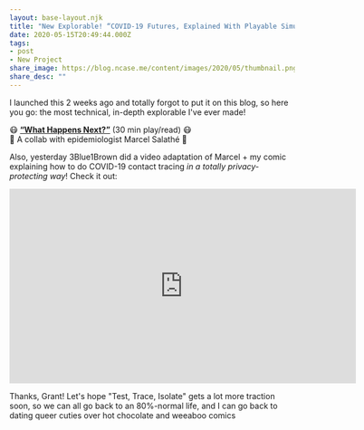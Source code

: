 ```yaml
---
layout: base-layout.njk
title: "New Explorable! “COVID-19 Futures, Explained With Playable Simulations”"
date: 2020-05-15T20:49:44.000Z
tags:
- post
- New Project
share_image: https://blog.ncase.me/content/images/2020/05/thumbnail.png
share_desc: ""
---
```


I launched this 2 weeks ago and totally forgot to put it on this blog, so here you go: the most technical, in-depth explorable I've ever made!  
  
😷 **[“What Happens Next?”](https://ncase.me/covid-19/)** (30 min play/read) 😷  
🔬 A collab with epidemiologist Marcel Salathé 🔬

Also, yesterday 3Blue1Brown did a video adaptation of Marcel + my comic explaining how to do COVID-19 contact tracing _in a totally privacy-protecting way_! Check it out:

<iframe width="612" height="344" src="https://www.youtube.com/embed/D__UaR5MQao?feature=oembed" frameborder="0" allow="accelerometer; autoplay; encrypted-media; gyroscope; picture-in-picture" allowfullscreen=""></iframe>

Thanks, Grant! Let's hope "Test, Trace, Isolate" gets a lot more traction soon, so we can all go back to an 80%-normal life, and I can go back to dating queer cuties over hot chocolate and weeaboo comics